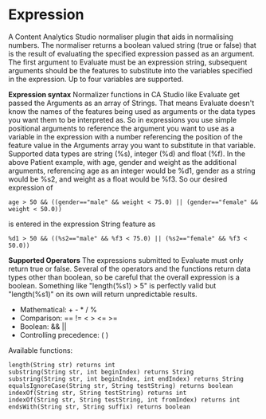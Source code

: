 # Expression

A Content Analytics Studio normaliser plugin that aids in normalising numbers. The normaliser returns a boolean valued string (true or false) that is the result of evaluating the specified expression passed as an argument.
The first argument to Evaluate must be an expression string, subsequent arguments should be the features to substitute into the variables specified in the expression. Up to four variables are supported.
               
**Expression syntax**
Normalizer functions in CA Studio like Evaluate get passed the Arguments as an array of Strings. That means Evaluate doesn't know the names of the features being used as arguments or the data types you want them to be interpreted as. So in expressions you use simple positional arguments to reference the argument you want to use as a variable in the expression with a number referencing the position of the feature value in the Arguments array you want to substitute in that variable. Supported data types are string (%s), integer (%d) and float (%f). In the above Patient example, with age, gender and weight as the additional arguments, referencing age as an integer would be %d1, gender as a string would be %s2, and weight as a float would be %f3. So our desired expression of
```
age > 50 && ((gender=="male" && weight < 75.0) || (gender=="female" && weight < 50.0))
```
is entered in the expression String feature as
```
%d1 > 50 && ((%s2=="male" && %f3 < 75.0) || (%s2=="female" && %f3 < 50.0))
```
**Supported Operators** 
The expressions submitted to Evaluate must only return true or false. Several of the operators and the functions return data types other than boolean, so be careful that the overall expression is a boolean. Something like "length(%s1) > 5" is perfectly valid but "length(%s1)" on its own will return unpredictable results.

- Mathematical:  + - * / %
- Comparison: == != < > <= >=
- Boolean:  && ||
- Controlling precedence:  ( )

Available functions: 
```
length(String str) returns int
substring(String str, int beginIndex) returns String
substring(String str, int beginIndex, int endIndex) returns String
equalsIgnoreCase(String str, String testString) returns boolean
indexOf(String str, String testString) returns int
indexOf(String str, String testString, int fromIndex) returns int
endsWith(String str, String suffix) returns boolean
```
